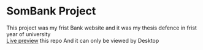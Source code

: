 # SomBank Project
This project was my frist Bank website 
and it was my thesis defence in frist year of university <br>
<a href="https://abdimalik2004.github.io/Som-bankproject/">Live preview</a> this repo
And it can only be viewed by Desktop 
